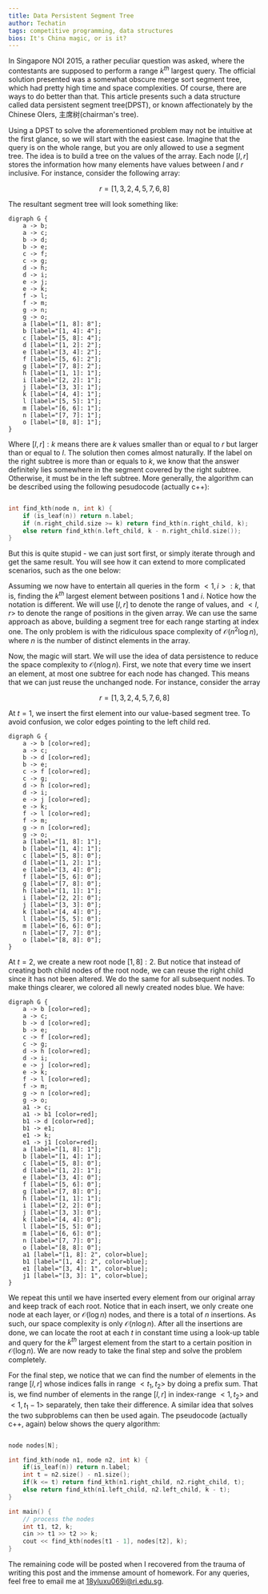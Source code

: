 ```yaml
---
title: Data Persistent Segment Tree
author: Techatin
tags: competitive programming, data structures
bios: It's China magic, or is it?
---
```


In Singapore NOI 2015, a rather peculiar question was asked, where the contestants
are supposed to perform a range $k^{th}$ largest query. The official solution presented
was a somewhat obscure merge sort segment tree, which had pretty high time and space
complexities. Of course, there are ways to do better than that. This article presents
such a data structure called data persistent segment tree(DPST), or known affectionately
by the Chinese OIers, 主席树(chairman's tree).

<!--more-->

Using a DPST to solve the aforementioned problem may not be intuitive at the first glance,
so we will start with the easiest case. Imagine that the query is on the whole range,
but you are only allowed to use a segment tree. The idea is to build a tree on the values
of the array. Each node $[l, r]$ stores the information how many elements have values between $l$
and $r$ inclusive. For instance, consider the following array:

$$ r = [1, 3, 2, 4, 5, 7, 6, 8] $$

The resultant segment tree will look something like:

```{lang="dot"}
digraph G {
    a -> b;
    a -> c;
    b -> d;
    b -> e;
    c -> f;
    c -> g;
    d -> h;
    d -> i;
    e -> j;
    e -> k;
    f -> l;
    f -> m;
    g -> n;
    g -> o;
    a [label="[1, 8]: 8"];
    b [label="[1, 4]: 4"];
    c [label="[5, 8]: 4"];
    d [label="[1, 2]: 2"];
    e [label="[3, 4]: 2"];
    f [label="[5, 6]: 2"];
    g [label="[7, 8]: 2"];
    h [label="[1, 1]: 1"];
    i [label="[2, 2]: 1"];
    j [label="[3, 3]: 1"];
    k [label="[4, 4]: 1"];
    l [label="[5, 5]: 1"];
    m [label="[6, 6]: 1"];
    n [label="[7, 7]: 1"];
    o [label="[8, 8]: 1"];
}
```

Where $[l, r]:k$ means there are $k$ values smaller than or equal to $r$ but larger than
or equal to $l$. The solution then comes almost naturally. If the label on the right subtree
is more than or equals to $k$, we know that the answer definitely lies somewhere in the segment
covered by the right subtree. Otherwise, it must be in the left subtree. More generally, the algorithm
can be described using the following pesudocode (actually c++):

```c++

int find_kth(node n, int k) {
    if (is_leaf(n)) return n.label;
    if (n.right_child.size >= k) return find_kth(n.right_child, k);
    else return find_kth(n.left_child, k - n.right_child.size());
}

```

But this is quite stupid - we can just sort first, or simply iterate through and get the same
result. You will see how it can extend to more complicated scenarios, such as the one below:

Assuming we now have to entertain all queries in the form $<1, i>: k$, that is, finding the $k^{th}$
largest element between positions 1 and $i$. Notice how the notation is different. We will use $[l, r]$
to denote the range of values, and $<l, r>$ to denote the range of positions in the given array. We can
use the same approach as above, building a segment tree for each range starting at index one. The only
problem is with the ridiculous space complexity of $\mathcal{O}(n^2\log{}n)$, where $n$ is the number of
distinct elements in the array.

Now, the magic will start. We will use the idea of data persistence to reduce the space complexity to $\mathcal{O}(n\log{}n)$. First, we note that every time we insert an element, at most one subtree for each node has changed. This means that we can just reuse the unchanged node. For instance, consider the array

$$ r = [1, 3, 2, 4, 5, 7, 6, 8] $$

At $t=1$, we insert the first element into our value-based segment tree. To avoid confusion, we color edges pointing to the left child red.

```{lang="dot"}
digraph G {
    a -> b [color=red];
    a -> c;
    b -> d [color=red];
    b -> e;
    c -> f [color=red];
    c -> g;
    d -> h [color=red];
    d -> i;
    e -> j [color=red];
    e -> k;
    f -> l [color=red];
    f -> m;
    g -> n [color=red];
    g -> o;
    a [label="[1, 8]: 1"];
    b [label="[1, 4]: 1"];
    c [label="[5, 8]: 0"];
    d [label="[1, 2]: 1"];
    e [label="[3, 4]: 0"];
    f [label="[5, 6]: 0"];
    g [label="[7, 8]: 0"];
    h [label="[1, 1]: 1"];
    i [label="[2, 2]: 0"];
    j [label="[3, 3]: 0"];
    k [label="[4, 4]: 0"];
    l [label="[5, 5]: 0"];
    m [label="[6, 6]: 0"];
    n [label="[7, 7]: 0"];
    o [label="[8, 8]: 0"];
}
```

At $t=2$, we create a new root node $[1, 8]: 2$. But notice that instead of creating both child nodes of the root node, we can reuse the right child since it has not been altered. We do the same for all subsequent nodes. To make things clearer, we colored all newly created nodes blue. We have:

```{lang="dot"}
digraph G {
    a -> b [color=red];
    a -> c;
    b -> d [color=red];
    b -> e;
    c -> f [color=red];
    c -> g;
    d -> h [color=red];
    d -> i;
    e -> j [color=red];
    e -> k;
    f -> l [color=red];
    f -> m;
    g -> n [color=red];
    g -> o;
    a1 -> c;
    a1 -> b1 [color=red];
    b1 -> d [color=red];
    b1 -> e1;
    e1 -> k;
    e1 -> j1 [color=red];
    a [label="[1, 8]: 1"];
    b [label="[1, 4]: 1"];
    c [label="[5, 8]: 0"];
    d [label="[1, 2]: 1"];
    e [label="[3, 4]: 0"];
    f [label="[5, 6]: 0"];
    g [label="[7, 8]: 0"];
    h [label="[1, 1]: 1"];
    i [label="[2, 2]: 0"];
    j [label="[3, 3]: 0"];
    k [label="[4, 4]: 0"];
    l [label="[5, 5]: 0"];
    m [label="[6, 6]: 0"];
    n [label="[7, 7]: 0"];
    o [label="[8, 8]: 0"];
    a1 [label="[1, 8]: 2", color=blue];
    b1 [label="[1, 4]: 2", color=blue];
    e1 [label="[3, 4]: 1", color=blue];
    j1 [label="[3, 3]: 1", color=blue];
}
```

We repeat this until we have inserted every element from our original array and keep track
of each root. Notice that in each insert, we only create one node at each layer, or $\mathcal{O}(\log{}n)$ nodes, and there
is a total of $n$ insertions. As such, our space complexity is only $\mathcal{O}(n\log{}n)$. After
all the insertions are done, we can locate the root at each $t$ in constant time using a look-up
table and query for the $k^{th}$ largest element from the start to a certain position in $\mathcal{O}(\log{}n)$. We are now ready to take the final step and solve the problem completely.

For the final step, we notice that we can find the number of elements in the range $[l, r]$ whose indices
falls in range $<t_1, t_2>$ by doing a prefix sum. That is, we find number of elements in the range $[l, r]$ in index-range $<1, t_2>$ and $<1, t_1-1>$ separately, then take their difference. A similar idea that solves the two subproblems can then be used again. The pseudocode (actually c++, again) below shows the query algorithm:

```c++

node nodes[N];

int find_kth(node n1, node n2, int k) {
    if(is_leaf(n)) return n.label;
    int t = n2.size() - n1.size();
    if(k <= t) return find_kth(n1.right_child, n2.right_child, t);
    else return find_kth(n1.left_child, n2.left_child, k - t);
}

int main() {
    // process the nodes
    int t1, t2, k;
    cin >> t1 >> t2 >> k;
    cout << find_kth(nodes[t1 - 1], nodes[t2], k);
}

```

The remaining code will be posted when I recovered from the trauma of writing this post and
the immense amount of homework. For any queries, feel free to email me at 18yluxu069i@ri.edu.sg.
